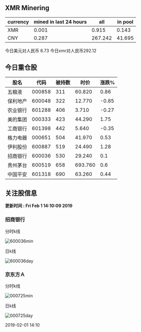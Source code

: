 ## XMR Minering

|currency|mined in last 24 hours|all|in pool|
|---|---|---|---|
|XMR|0.001|0.915|0.143|
|CNY|0.287|267.242|41.695|

今日美元对人民币 6.73	今日xmr对人民币292.12


## 今日重仓股 

|股名|代码|被持数|时价|涨跌%|
|---|---|---|---|---|
|五粮液|000858|311|60.820|0.86|
|保利地产|600048|322|12.770|-0.85|
|农业银行|601288|406|3.710|-0.27|
|美的集团|000333|423|44.290|1.75|
|工商银行|601398|442|5.640|-0.35|
|格力电器|000651|504|41.970|0.53|
|伊利股份|600887|519|24.490|1.28|
|招商银行|600036|530|29.240|0.1|
|贵州茅台|600519|658|693.760|0.6|
|中国平安|601318|690|63.260|0.44|

## 关注股信息
**更新时间 : Fri Feb  1 14:10:09 2019**
### 招商银行 
分时k线

![600036min](http://image.sinajs.cn/newchart/min/n/sh600036.gif)

日k线

![600036day](http://image.sinajs.cn/newchart/daily/n/sh600036.gif)

### 京东方Ａ 
分时k线

![000725min](http://image.sinajs.cn/newchart/min/n/sz000725.gif)

日k线

![000725day](http://image.sinajs.cn/newchart/daily/n/sz000725.gif)

2019-02-01 14:10